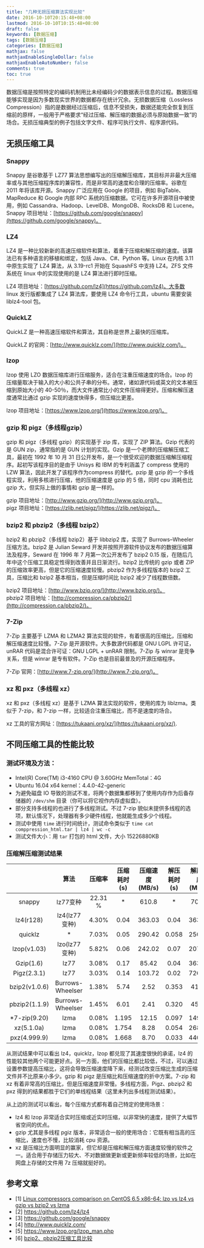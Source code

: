 ```yaml
---
title: "几种无损压缩算法实现比较"
date: 2016-10-10T20:15:48+08:00
lastmod: 2016-10-10T10:15:48+08:00
draft: false
keywords: [数据压缩]
tags: [数据压缩]
categories: [数据压缩]
mathjax: false
mathjaxEnableSingleDollar: false
mathjaxEnableAutoNumber: false
comments: true
toc: true
---
```


数据压缩是按照特定的编码机制用比未经编码少的数据表示信息的过程。数据压缩能够实现是因为多数现实世界的数据都存在统计冗余。无损数据压缩（Lossless Compression）指的是数据经过压缩后，信息不受损失，数据还能完全恢复到压缩前的原样，一般用于严格要求“经过压缩、解压缩的数据必须与原始数据一致”的场合。无损压缩典型的例子包括文字文件、程序可执行文件、程序源代码。
<!--more-->

## 无损压缩工具
### Snappy
Snappy 是谷歌基于 LZ77 算法思想编写出的压缩解压缩库，其目标并非最大压缩率或与其他压缩程序库的兼容性，而是非常高的速度和合理的压缩率。谷歌在 2011 年将该库开源。Snappy 广泛应用在 Google 的项目，例如 BigTable、MapReduce 和 Google 内部 RPC 系统的压缩数据。它可在许多开源项目中被使用，例如 Cassandra、Hadoop、LevelDB、MongoDB、RocksDB 和 Lucene。  
Snappy 项目地址：[https://github.com/google/snappy](https://github.com/google/snappy)。

### LZ4
LZ4 是一种比较新新的高速压缩软件和算法，着重于压缩和解压缩的速度。该算法已有多种语言的移植和绑定，包括 Java、C#、Python 等。Linux 在内核 3.11 中原生实现了 LZ4 算法，从 3.19-rc1 开始在 SquashFS 中支持 LZ4。ZFS 文件系统在 linux 中的实现使用的是 LZ4 算法进行即时压缩。

LZ4 项目地址：[https://github.com/lz4](https://github.com/lz4)。大多数 linux 发行版都集成了 LZ4 算法库，要使用 LZ4 命令行工具，ubuntu 需要安装 liblz4-tool 包。

### QuickLZ
QuickLZ 是一种高速压缩软件和算法，其自称是世界上最快的压缩库。

QuickLZ 的官网：[http://www.quicklz.com/](http://www.quicklz.com/)。

### lzop
lzop 使用 LZO 数据压缩库进行压缩服务，适合在注重压缩速度的场合。lzop 的压缩量取决于输入的大小和公共子串的分布。通常，诸如源代码或英文的文本被压缩到原始大小的 40-50％，而大文件通常比小的文件压缩得更好。压缩和解压速度通常比通过 gzip 实现的速度快得多，但压缩比更差。

lzop 项目地址：[https://www.lzop.org/](https://www.lzop.org/)。

### gzip 和 pigz（多线程gzip）
gzip 和 pigz（多线程 gzip）的实现基于 zip 库，实现了 ZIP 算法。Gzip 代表的是 GUN zip，通常指的是 GUN 计划的实现。Gzip 是一个老牌的压缩解压缩工具，最初在 1992 年 10 月 31 日公开发布，是一个很受欢迎的数据压缩解压缩程序。起初写该程序目的是由于 Unisys 和 IBM 的专利涵盖了 compress 使用的 LZW 算法，因此开发了该程序作为compress 的替代。pzip 是 gzip 的一个多线程实现，利用多核进行压缩，他的压缩速度是 gzip 的 5 倍，同时 cpu 消耗也比 gzip 大，但实际上做的事情和 gzip 是一样的。

gzip 项目地址：[http://www.gzip.org/](http://www.gzip.org/)。  
pigz 项目地址：[https://zlib.net/pigz/](https://zlib.net/pigz/)。

### bzip2 和 pbzip2（多线程 bzip2）
bzip2 和 pbzip2（多线程 bzip2）基于 libbzip2 库，实现了 Burrows–Wheeler 压缩方法。bzip2 是 Julian Seward 开发并按照开源软件协议发布的数据压缩算法及程序，Seward 在 1996 年 7 月第一次公开发布了 bzip2 0.15 版，在随后几年中这个压缩工具稳定性得到改善并且日渐流行。bzip2 比传统的 gzip 或者 ZIP 的压缩效率更高，但是它的压缩速度较慢。pbzip2 作为多线程版本的 bzip2 工具，压缩比和 bzip2 基本相当，但是压缩时间比 bzip2 减少了线程数倍数。

bzip2 项目地址：[http://www.bzip.org/](http://www.bzip.org/)。  
pbzip2 项目地址：[http://compression.ca/pbzip2/](http://compression.ca/pbzip2/)。

### 7-Zip
7-Zip 主要基于 LZMA 和 LZMA2 算法实现的软件，有着很高的压缩比，压缩和解压缩速度比较慢。7-Zip 是开源软件。大多数源代码都是 GNU LGPL 许可证，unRAR 代码是混合许可证：GNU LGPL + unRAR 限制。7-Zip 与 winrar 是竞争关系，但是 winrar 是专有软件。7-Zip 也是目前最普及的开源压缩程序。

7-Zip 官网：[http://www.7-zip.org/](http://www.7-zip.org/)。

### xz 和 pxz（多线程 xz）
xz 和 pxz（多线程 xz）是基于 LZMA 算法实现的软件，使用的库为 liblzma。类似于 7-zip，和 7-zip 一样，比较适合注重压缩比，而不是速度的场合。

xz 工具的官方网址：[https://tukaani.org/xz/](https://tukaani.org/xz/).


## 不同压缩工具的性能比较

### 测试环境及方法：
* Intel(R) Core(TM) i3-4160 CPU @ 3.60GHz   MemTotal：4G
* Ubuntu 16.04 x64  kernel：4.4.0-42-generic
* 为避免磁盘 IO 导致的测试不准，将两个数据集都移到了使用内存作为后备存储器的 `/dev/shm` 目录（你可以将它视作内存虚拟盘）。
* 部分支持多线程的也进行了多线程测试。不过 7-zip 貌似未提供多线程的选项，默认情况下，处理器有多少硬件线程，他就能生成多少个线程。
* 测试中使用 `time` 进行时间统计，测试命令类似于 `time cat comppression_html.tar | lz4 | wc -c`
* 测试文件大小：用 `tar` 打包的 html 文件，大小 15226880KB

### 压缩解压缩测试结果
 
|        |    算法  |  压缩率 | 压缩耗时(s) | 压缩速度(MB/s) | 解压耗时(s) | 解压速度(MB/s) |
|:------:|:-------:|:------:|:------:|:------:|:------:|:------:|
|snappy|lz77变种|22.31 %|*|610.8|*|706.1|
|lz4(r128)|lz4(lz77变种)|4.30%|0.04|363.03|0.04|363.03|
|quicklz|*|7.03%|0.05|290.42|0.058|250.37|
|lzop(v1.03)|lzo(lz77变种)|5.82%|0.06|242.02|0.07|207.44|
|Gzip(1.6)|lz77|3.08%|0.17|85.42|0.04|363.03|
|Pigz(2.3.1)|lz77|3.03%|0.14|103.72|0.02|726.07|
|bzip2(v1.0.6)|Burrows-Wheelser|1.38%|5.74|2.52|0.353|41.13|
|pbzip2(1.1.9)|Burrows-Wheelser|1.45%|6.01|2.41|0.320|45.37|
|*7-zip(9.20)|lzma|0.08%|1.195|12.15|0.097|149.70|
|xz(5.1.0a)|lzma|0.08%|1.754|8.28|0.054|268.91|
|pxz(4.999.9)|lzma|0.08%|1.668|8.70|0.033|440.04|

从测试结果中可以看出 lz4，quicklz，lzop 都兑现了其速度很快的承诺，lz4 的性能较其他两个可能更好点。另一方面，他们的压缩比都比较低，不过，可以通过设置参数提高压缩比，这将会导致压缩速度降下来，经测试改变压缩比生成的压缩文件并不比原来小多少。gzip 和 pigz 是压缩比和压缩速度的折中方案。7-zip 和 xz 有着非常高的压缩比，但是压缩速度非常慢。多线程方面，Pigz、pbzip2 和 pxz 得到的结果都胜于它们的单线程结果（这里未列出多线程测试结果）。

从上边的测试可以看出，每个压缩方式都有着自己特定的使用场景：

* lz4 和 lzop 非常适合实时压缩或近实时压缩，以非常快的速度，提供了大幅节省空间的优点。
* gzip 尤其是多线程 pgiz 版本，非常适合一般的使用场合：它既有相当高的压缩比，速度也不慢，比较消耗 cpu 资源。
* xz 是压缩比方面明显的赢家，但它却是压缩和解压缩方面速度较慢的软件之一。适合用于存储压力较大、不对数据做更新或更新频率较低的场景，比如在网盘上存储的文件用 7z 压缩就挺好的。


## 参考文章

* [1] [Linux compressors comparison on CentOS 6.5 x86-64: lzo vs lz4 vs gzip vs bzip2 vs lzma](http://linuxaria.com/article/linux-compressors-comparison-on-centos-6-5-x86-64-lzo-vs-lz4-vs-gzip-vs-bzip2-vs-lzma)
* [2] https://github.com/lz4/lz4
* [3] https://github.com/google/snappy
* [4] http://www.quicklz.com/
* [5] https://www.lzop.org/lzop_man.php
* [6] [bzip2、pbzip2压缩工具比较](https://github.com/wing324/helloworld_zh/blob/master/Linux/bzip%E3%80%81pbzip2%E5%8E%8B%E7%BC%A9%E5%B7%A5%E5%85%B7%E6%AF%94%E8%BE%83.md)
